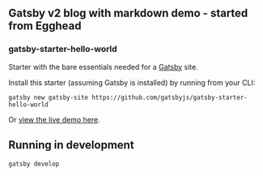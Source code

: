 ## Gatsby v2 blog with markdown demo - started from Egghead

### gatsby-starter-hello-world

Starter with the bare essentials needed for a [Gatsby](https://www.gatsbyjs.org/) site.

Install this starter (assuming Gatsby is installed) by running from your CLI:

```
gatsby new gatsby-site https://github.com/gatsbyjs/gatsby-starter-hello-world
```

Or [view the live demo here](https://gatsby-starter-hello-world-demo.netlify.com/).

## Running in development

`gatsby develop`

